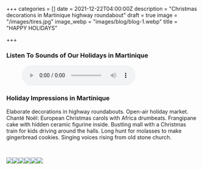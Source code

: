 +++
categories = []
date = 2021-12-22T04:00:00Z
description = "Christmas decorations in Martinique highway roundabout"
draft = true
image = "/images/tires.jpg"
image_webp = "images/blog/blog-1.webp"
title = "HAPPY HOLIDAYS"

+++
<p> <p>

### Listen To Sounds of Our Holidays in Martinique

<figure> <figcaption></figcaption> <audio controls src="/images/holidays-nethermead-blog-post-mixed-audio-final.mp3"> Your browser does not support the <code>audio</code> element. </audio> </figure> <p>

### Holiday Impressions in Martinique

<span class="impressions">

Elaborate decorations in highway roundabouts. Open-air holiday market. Chanté Noël: European Christmas carols with Africa drumbeats. Frangipane cake with hidden ceramic figurine inside. Bustling mall with a Christmas train for kids driving around the halls. Long hunt for molasses to make gingerbread cookies. Singing voices rising from old stone church. 

</span>

<br>

![](/images/stars-in-plaza.jpg)![](/images/santa.jpg)![](/images/creche.jpg)![](/images/pig.jpg)![](/images/santa-chair.jpg)![](/images/boat.jpg)